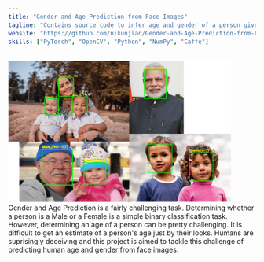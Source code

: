 ```yaml
---
title: "Gender and Age Prediction from Face Images"
tagline: "Contains source code to infer age and gender of a person given an image of their face."
website: "https://github.com/nikunjlad/Gender-and-Age-Prediction-from-Face-Images"
skills: ["PyTorch", "OpenCV", "Python", "NumPy", "Caffe"]
---
```


<img src="/img/age_gender.png" alt="Age-Gender" width="90%">
Gender and Age Prediction is a fairly challenging task. Determining whether a person is a Male or a
Female is a simple binary classification task. However, determining an age of a person can be pretty 
challenging. It is difficult to get an estimate of a person's age just by their looks. Humans are suprisingly
deceiving and this project is aimed to tackle this challenge of predicting human age and gender from face images.